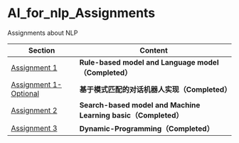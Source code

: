 # AI_for_nlp_Assignments
Assignments about NLP

Section | Content
---- | ---
[Assignment 1](https://github.com/RacleRay/AI_for_nlp_Assignments/blob/master/assignment-1/Assignment-01.ipynb) | **Rule-based model and Language model（Completed）**
[Assignment 1-Optional](https://github.com/RacleRay/AI_for_nlp_Assignments/blob/master/assignment-1/Assignment-01-Optional.ipynb) | **基于模式匹配的对话机器人实现（Completed）**
[Assignment 2](https://github.com/RacleRay/AI_for_nlp_Assignments/blob/master/assignment-2/Assignment-02.ipynb) | **Search-based model and Machine Learning basic（Completed）**
[Assignment 3](https://github.com/RacleRay/AI_for_nlp_Assignments/blob/master/assignment-3/Assignment-03.ipynb) | **Dynamic-Programming（Completed）**
